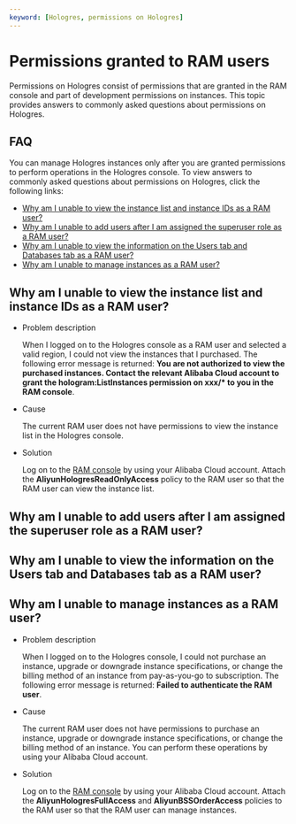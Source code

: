 ```yaml
---
keyword: [Hologres, permissions on Hologres]
---
```


# Permissions granted to RAM users

Permissions on Hologres consist of permissions that are granted in the RAM console and part of development permissions on instances. This topic provides answers to commonly asked questions about permissions on Hologres.

## FAQ

You can manage Hologres instances only after you are granted permissions to perform operations in the Hologres console. To view answers to commonly asked questions about permissions on Hologres, click the following links:

-   [Why am I unable to view the instance list and instance IDs as a RAM user?](#section_te9_8bd_4iy)
-   [Why am I unable to add users after I am assigned the superuser role as a RAM user?](#section_s67_osb_mgg)
-   [Why am I unable to view the information on the Users tab and Databases tab as a RAM user?](#section_w11_wo8_rwq)
-   [Why am I unable to manage instances as a RAM user?](#section_ovp_spc_a51)

## Why am I unable to view the instance list and instance IDs as a RAM user?

-   Problem description

    When I logged on to the Hologres console as a RAM user and selected a valid region, I could not view the instances that I purchased. The following error message is returned: **You are not authorized to view the purchased instances. Contact the relevant Alibaba Cloud account to grant the hologram:ListInstances permission on xxx/\* to you in the RAM console**.

-   Cause

    The current RAM user does not have permissions to view the instance list in the Hologres console.

-   Solution

    Log on to the [RAM console](https://ram.console.aliyun.com/overview) by using your Alibaba Cloud account. Attach the **AliyunHologresReadOnlyAccess** policy to the RAM user so that the RAM user can view the instance list.


## Why am I unable to add users after I am assigned the superuser role as a RAM user?

## Why am I unable to view the information on the **Users** tab and **Databases** tab as a RAM user?

## Why am I unable to manage instances as a RAM user?

-   Problem description

    When I logged on to the Hologres console, I could not purchase an instance, upgrade or downgrade instance specifications, or change the billing method of an instance from pay-as-you-go to subscription. The following error message is returned: **Failed to authenticate the RAM user**.

-   Cause

    The current RAM user does not have permissions to purchase an instance, upgrade or downgrade instance specifications, or change the billing method of an instance. You can perform these operations by using your Alibaba Cloud account.

-   Solution

    Log on to the [RAM console](https://ram.console.aliyun.com/overview) by using your Alibaba Cloud account. Attach the **AliyunHologresFullAccess** and **AliyunBSSOrderAccess** policies to the RAM user so that the RAM user can manage instances.


